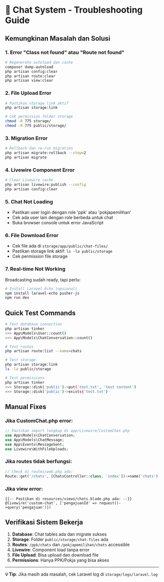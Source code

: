 # 🔧 Chat System - Troubleshooting Guide

## Kemungkinan Masalah dan Solusi

### 1. Error "Class not found" atau "Route not found"
```bash
# Regenerate autoload dan cache
composer dump-autoload
php artisan config:clear
php artisan route:clear
php artisan view:clear
```

### 2. File Upload Error
```bash
# Pastikan storage link aktif
php artisan storage:link

# Cek permission folder storage
chmod -R 775 storage/
chmod -R 775 public/storage/
```

### 3. Migration Error
```bash
# Rollback dan re-run migration
php artisan migrate:rollback --step=2
php artisan migrate
```

### 4. Livewire Component Error
```bash
# Clear Livewire cache
php artisan livewire:publish --config
php artisan config:clear
```

### 5. Chat Not Loading
- Pastikan user login dengan role 'ppk' atau 'pokjapemilihan'
- Cek ada user lain dengan role berbeda untuk chat
- Buka browser console untuk error JavaScript

### 6. File Download Error
- Cek file ada di `storage/app/public/chat-files/`
- Pastikan storage link aktif: `ls -la public/storage`
- Cek permission file storage

### 7. Real-time Not Working
Broadcasting sudah ready, tapi perlu:
```bash
# Install Laravel Echo (opsional)
npm install laravel-echo pusher-js
npm run dev
```

## Quick Test Commands

```bash
# Test database connection
php artisan tinker
>>> App\Models\User::count()
>>> App\Models\ChatConversation::count()

# Test routes
php artisan route:list --name=chats

# Test storage
php artisan storage:link
ls -la public/storage

# Test permissions  
php artisan tinker
>>> Storage::disk('public')->put('test.txt', 'test content')
>>> Storage::disk('public')->exists('test.txt')
```

## Manual Fixes

### Jika CustomChat.php error:
```php
// Pastikan import lengkap di app/Livewire/CustomChat.php
use App\Models\ChatConversation;
use App\Models\ChatMessage;
use App\Events\MessageSent;
use Livewire\WithFileUploads;
```

### Jika routes tidak berfungsi:
```php
// Check di routes/web.php ada:
Route::get('/chats', [ChatsController::class, 'index'])->name('chats');
```

### Jika view error:
```blade
{{-- Pastikan di resources/views/chats.blade.php ada: --}}
@livewire('custom-chat', ['pengajuanId' => request()->query('pengajuan')])
```

## Verifikasi Sistem Bekerja

1. **Database**: Chat tables ada dan migrate sukses
2. **Storage**: Folder `public/storage/chat-files` ada
3. **Routes**: `/ppk/chats` dan `/pokjapemilihan/chats` accessible  
4. **Livewire**: Component load tanpa error
5. **File Upload**: Bisa upload dan download file
6. **Permissions**: Hanya PPK/Pokja yang bisa akses

---
**💡 Tip**: Jika masih ada masalah, cek Laravel log di `storage/logs/laravel.log`
